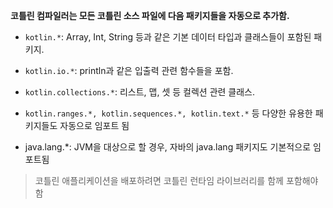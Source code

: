 
**코틀린 컴파일러는 모든 코틀린 소스 파일에 다음 패키지들을 자동으로 추가함.**

- `kotlin.*`: Array, Int, String 등과 같은 기본 데이터 타입과 클래스들이 포함된 패키지.

- `kotlin.io.*`: println과 같은 입출력 관련 함수들을 포함.

- `kotlin.collections.*`: 리스트, 맵, 셋 등 컬렉션 관련 클래스.

- `kotlin.ranges.*, kotlin.sequences.*, kotlin.text.*` 등 다양한 유용한 패키지들도 자동으로 임포트 됨

- java.lang.*: JVM을 대상으로 할 경우, 자바의 java.lang 패키지도 기본적으로 임포트됨

> 코틀린 애플리케이션을 배포하려면 코틀린 런타임 라이브러리를 함께 포함해야 함